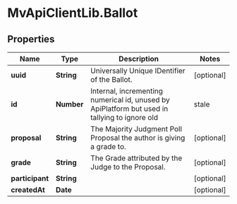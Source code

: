 # MvApiClientLib.Ballot

## Properties

Name | Type | Description | Notes
------------ | ------------- | ------------- | -------------
**uuid** | **String** | Universally Unique IDentifier of the Ballot. | [optional] 
**id** | **Number** | Internal, incrementing numerical id, unused by ApiPlatform but used in tallying to ignore old|stale|overriden ballots by fetching the highest id, since ballots are immutable and new submissions after opinion changes create new ballots. | [optional] [readonly] 
**proposal** | **String** | The Majority Judgment Poll Proposal the author is giving a grade to. | [optional] 
**grade** | **String** | The Grade attributed by the Judge to the Proposal. | [optional] 
**participant** | **String** |  | [optional] 
**createdAt** | **Date** |  | [optional] 


